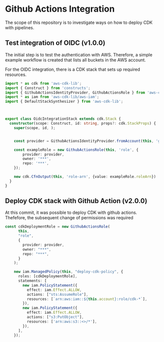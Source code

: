 # Github Actions Integration
The scope of this repository is to investigate ways on how to deploy CDK with pipelines.

## Test integration of OIDC (v1.0.0)
The initial step is to test the authentication with AWS. Therefore, a simple example workflow is created that lists all buckets in the AWS account.

For the OIDC integration, there is a CDK stack that sets up required resources.
```typescript
import * as cdk from 'aws-cdk-lib';
import { Construct } from 'constructs';
import { GithubActionsIdentityProvider, GithubActionsRole } from 'aws-cdk-github-oidc';
import * as iam from 'aws-cdk-lib/aws-iam';
import { DefaultStackSynthesizer } from 'aws-cdk-lib';



export class OidcIntegrationStack extends cdk.Stack {
  constructor(scope: Construct, id: string, props?: cdk.StackProps) {
    super(scope, id, );


    const provider = GithubActionsIdentityProvider.fromAccount(this, 'github-provider');

    const exampleRole = new GithubActionsRole(this, 'role', {
        provider: provider,
        owner: '***',
        repo: '***',
    });

    new cdk.CfnOutput(this, 'role-arn', {value: exampleRole.roleArn})
  }
}

```

## Deploy CDK stack with Github Action (v2.0.0)
At this commit, it was possible to deploy CDK with github actions. Thefefore, the subsequent change of permissions was required

```typescript
const cdkDeploymentRole = new GithubActionsRole(
      this,
      "role",
      {
        provider: provider,
        owner: "***",
        repo: "***",
      }
    );

    new iam.ManagedPolicy(this, "deploy-cdk-policy", {
      roles: [cdkDeploymentRole],
      statements: [
        new iam.PolicyStatement({
          effect: iam.Effect.ALLOW,
          actions: ["sts:AssumeRole"],
          resources: [`arn:aws:iam::${this.account}:role/cdk-*`],
        }),
        new iam.PolicyStatement({
          effect: iam.Effect.ALLOW,
          actions: ["s3:PutObject"],
          resources: ['arn:aws:s3::<>/*'],
        }),
      ],
    });
```
